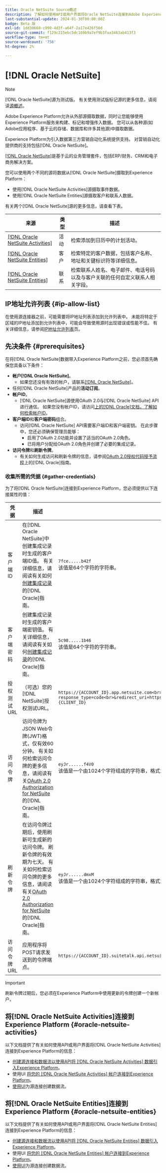 ```yaml
---
title: Oracle NetSuite Source概述
description: 了解如何使用API或用户界面将Oracle NetSuite连接到Adobe Experience Platform。
last-substantial-update: 2024-01-30T00:00:00Z
badge: Beta 版
exl-id: 1dd30660-c990-4d3f-a64f-2a17e426f56d
source-git-commit: f129c215ebc5dc169b9a7ef9b3faa3463ab413f3
workflow-type: tm+mt
source-wordcount: '756'
ht-degree: 2%

---
```


# [!DNL Oracle NetSuite]

>[!NOTE]
>
>[!DNL Oracle NetSuite]源为测试版。 有关使用测试版标记源的更多信息，请阅读[源概述](../../home.md#terms-and-conditions)。

Adobe Experience Platform允许从外部源摄取数据，同时让您能够使用Experience Platform服务来构建、标记和增强传入数据。 您可以从各种源(如Adobe应用程序、基于云的存储、数据库和许多其他源)中摄取数据。

Experience Platform为引入数据第三方营销自动化系统提供支持。 对营销自动化提供商的支持包括[!DNL Oracle NetSuite]。

[[!DNL Oracle NetSuite]](https://www.netsuite.com/)是基于云的业务管理套件，包括ERP/财务、CRM和电子商务解决方案。

您可以使用两个不同的源将数据从[!DNL Oracle NetSuite]摄取到Experience Platform：

* 使用[!DNL Oracle NetSuite Activities]源摄取事件数据。
* 使用[!DNL Oracle NetSuite Entities]源摄取客户和联系人数据。

有关两个[!DNL Oracle NetSuite]源的更多信息，请查看下表。

| 来源 | 类型 | 描述 |
| --- | --- | --- |
| [[!DNL Oracle NetSuite Activities]](#oracle-netsuite-activities) | 活动 | 检索添加到日历中的计划活动。 |
| [[!DNL Oracle NetSuite Entities]](#oracle-netsuite-entities) | 客户 | 检索特定的客户数据，包括客户名称、地址和关键标识符等详细信息。 |
| [[!DNL Oracle NetSuite Entities]](#oracle-netsuite-entities) | 联系 | 检索联系人姓名、电子邮件、电话号码以及与客户关联的任何自定义联系人相关字段。 |

## IP地址允许列表 {#ip-allow-list}

在使用源连接器之前，可能需要将IP地址列表添加到允许列表中。 未能将特定于区域的IP地址添加到允许列表中，可能会导致使用源时出现错误或性能不佳。 有关详细信息，请参阅[IP地址允许列表](../../ip-address-allow-list.md)页。

## 先决条件 {#prerequisites}

在将[!DNL Oracle NetSuite]数据带入Experience Platform之前，您必须首先确保您具备以下条件：

* **帐户[!DNL Oracle NetSuite]**。
   * 如果您还没有有效的帐户，请联系[[!DNL Oracle NetSuite]](https://www.NetSuite.com/portal/company/contactus.shtml)。
* 任何[!DNL Oracle NetSuite]产品的&#x200B;**活动订阅**。
* **帐户ID**。
   * [!DNL Oracle NetSuite]源使用OAuth 2.0与[!DNL Oracle NetSuite] API进行通信。 如果您没有帐户ID，请访问[上的[!DNL Oracle]文档，了解如何检索帐户ID](https://docs.oracle.com/en/cloud/saas/netsuite/ns-online-help/section_1498754928.html#Finding-Your-NetSuite-Account-ID)。
* **客户端ID**&#x200B;和&#x200B;**客户端密码**&#x200B;组合。
   * 访问[!DNL Oracle NetSuite] API需要客户端ID和客户端密钥。 在此步骤中，您还必须确保管理员能够：
      * 启用了OAuth 2.0功能并设置了适当的OAuth 2.0角色。
      * 已将用户分配给OAuth 2.0角色并创建了必要的集成记录。
* **访问令牌**&#x200B;和&#x200B;**刷新令牌**。
   * 有关如何生成访问和刷新令牌的信息，请参阅[OAuth 2.0授权代码授予流程](https://docs.oracle.com/en/cloud/saas/netsuite/ns-online-help/section_158074210415.html#OAuth-2.0-Authorization-Code-Grant-Flow)上的[!DNL Oracle]指南。

### 收集所需的凭据 {#gather-credentials}

为了将[!DNL Oracle NetSuite]连接到Experience Platform，您必须提供以下连接属性的值：

| 凭据 | 描述 | 示例 |
| --- | --- | --- |
| 客户端 ID | 在[!DNL Oracle NetSuite]中创建集成记录时生成的客户端ID值。 有关详细信息，请阅读有关如何[创建集成记录](https://docs.oracle.com/en/cloud/saas/netsuite/ns-online-help/section_157771733782.html#procedure_157838925981)的[!DNL Oracle]指南。 | `7fce.....b42f`<br>该值是64个字符的字符串。 |
| 客户端密码 | 创建集成记录时生成的客户端密钥值。 有关详细信息，请阅读有关如何[创建集成记录](https://docs.oracle.com/en/cloud/saas/netsuite/ns-online-help/section_157771733782.html#procedure_157838925981)的[!DNL Oracle]指南。 | `5c98.....1b46`<br>该值是64个字符的字符串。 |
| 授权测试URL | （可选）您的[!DNL NetSuite]授权测试URL。 | `https://{ACCOUNT_ID}.app.netsuite.com<br>/app/login/oauth2/authorize.nl?response_type=code<br>&redirect_uri=https%3A%2F%2Fapi.github.com<br>&scope=rest_webservices<br>&state=ykv2XLx1BpT5Q0F3MRPHb94j<br>&client_id={CLIENT_ID}` |
| 访问令牌 | 访问令牌为JSON Web令牌(JWT)格式，仅有效60分钟。 有关如何检索访问令牌的更多信息，请阅读有关[OAuth 2.0 Authorization for NetSuite](https://docs.oracle.com/en/cloud/saas/netsuite/ns-online-help/section_158081952044.html#Step-Two-POST-Request-to-the-Token-Endpoint)的[!DNL Oracle]指南。 | `eyJr......f4V0`<br>该值是一个由1024个字符组成的字符串，格式为JSON Web令牌(JWT)。 |
| 刷新令牌 | 在访问令牌过期后，使用刷新可生成新的访问令牌。 刷新令牌的有效期为七天。 有关如何检索访问令牌的更多信息，请阅读有关[OAuth 2.0 Authorization for NetSuite](https://docs.oracle.com/en/cloud/saas/netsuite/ns-online-help/section_158081952044.html#Step-Two-POST-Request-to-the-Token-Endpoint)的[!DNL Oracle]指南。 | `eyJr......dmxM`<br>该值是一个由1024个字符组成的字符串，格式为JSON Web令牌(JWT)。 |
| 访问令牌URL | 应用程序将POST请求发送到的令牌端点。 | `https://{ACCOUNT_ID}.suitetalk.api.netsuite.com<br>/services/rest/auth/oauth2/v1/token` |

>[!IMPORTANT]
>
>刷新令牌过期后，您必须在Experience Platform中使用更新的令牌创建一个新帐户。

## 将[!DNL Oracle NetSuite Activities]连接到Experience Platform {#oracle-netsuite-activities}

以下文档提供了有关如何使用API或用户界面将[!DNL Oracle NetSuite Activities]连接到Experience Platform的信息：

* [创建源连接和数据流以使用API将 [!DNL Oracle NetSuite Activities] 数据引入Experience Platform](../../tutorials/api/create/marketing-automation/oracle-netsuite-activities.md)。
* 使用UI [将您的 [!DNL Oracle NetSuite Activities] 帐户连接到Experience Platform](../../tutorials/ui/create/marketing-automation/oracle-netsuite-activities.md)。
* [使用UI](../../tutorials/ui/dataflow/marketing-automation.md)为源连接创建数据流。

## 将[!DNL Oracle NetSuite Entities]连接到Experience Platform {#oracle-netsuite-entities}

以下文档提供了有关如何使用API或用户界面将[!DNL Oracle NetSuite Entities]连接到Experience Platform的信息：

* [创建源连接和数据流以使用API将 [!DNL Oracle NetSuite Entities] 数据引入Experience Platform](../../tutorials/api/create/marketing-automation/oracle-netsuite-entities.md)。
* 使用UI [将您的 [!DNL Oracle NetSuite Entities] 帐户连接到Experience Platform](../../tutorials/ui/create/marketing-automation/oracle-netsuite-entities.md)。
* [使用UI](../../tutorials/ui/dataflow/marketing-automation.md)为源连接创建数据流。
